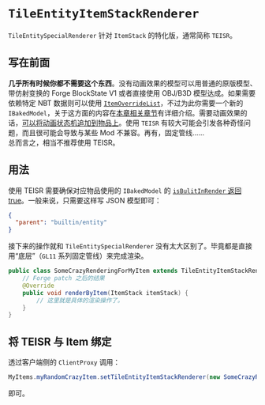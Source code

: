 # `TileEntityItemStackRenderer`

`TileEntitySpecialRenderer` 针对 `ItemStack` 的特化版，通常简称 `TEISR`。  

## 写在前面

**几乎所有时候你都不需要这个东西**。没有动画效果的模型可以用普通的原版模型、带仿射变换的 Forge BlockState V1 或者直接使用 OBJ/B3D 模型达成。如果需要依赖特定 NBT 数据则可以使用 [`ItemOverrideList`](../custom-baked/item-override.md)，不过为此你需要一个新的 `IBakedModel`，关于这方面的内容在[本章相关章节](../custom-baked/index.md)有详细介绍。需要动画效果的话，[可以将动画状态机追加到物品上](animation.md#应用于物品)。使用 `TEISR` 有较大可能会引发各种奇怪问题，而且很可能会导致与某些 Mod 不兼容<!-- 说的就是你，OptiFine -->。再有，固定管线……  
总而言之，相当不推荐使用 TEISR。

## 用法

使用 TEISR 需要确保对应物品使用的 `IBakedModel` 的 [`isBulitInRender` 返回 true](../custom-baked/custom-model/baked.md)。一般来说，只需要这样写 JSON 模型即可：

```json
{
  "parent": "builtin/entity"
}
```

接下来的操作就和 `TileEntitySpecialRenderer` 没有太大区别了。毕竟都是直接用“底层”（`GL11` 系列固定管线）来完成渲染。

```java
public class SomeCrazyRenderingForMyItem extends TileEntityItemStackRenderer {
    // Forge patch 之后的结果
    @Override
    public void renderByItem(ItemStack itemStack) {
        // 这里就是具体的渲染操作了。
    }
}
```

## 将 TEISR 与 Item 绑定

透过客户端侧的 `ClientProxy` 调用：

```java
MyItems.myRandomCrazyItem.setTileEntityItemStackRenderer(new SomeCrazyRenderingForMyItem());
```

即可。
